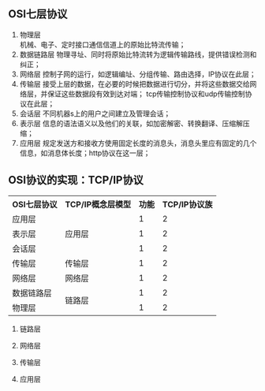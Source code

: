 ## OSI七层协议
1. 物理层  
机械、电子、定时接口通信信道上的原始比特流传输；
2. 数据链路层
物理寻址、同时将原始比特流转为逻辑传输路线，提供错误检测和纠正；
3. 网络层
控制子网的运行，如逻辑编址、分组传输、路由选择，IP协议在此层；
4. 传输层
接受上层的数据，在必要的时候把数据进行切分，并将这些数据交给网络层，并保证这些数据段有效到达对端；
tcp传输控制协议和udp传输控制协议在此层；
5. 会话层
不同机器s上的用户之间建立及管理会话；
6. 表示层
信息的语法语义以及他们的关联，如加密解密、转换翻译、压缩解压缩；
7. 应用层
规定发送方和接收方使用固定长度的消息头，消息头里应有固定的几个信息，如消息体长度；http协议在这一层；

## OSI协议的实现：TCP/IP协议
<table>
    <tr>
        <th>OSI七层协议</th>
        <th>TCP/IP概念层模型</th>
        <th>功能</th>
        <th>TCP/IP协议族</th>
    </tr>
    <tr>
        <td>应用层</td>
        <td rowspan="3">应用层</td>
        <td>1</td>
        <td>2</td>
    </tr>
    <tr>
        <td>表示层</td>
        <td>1</td>
        <td>2</td>
    </tr>
    <tr>
        <td>会话层</td>
        <td>1</td>
        <td>2</td>
    </tr>
    <tr>
        <td>传输层</td>
        <td>传输层</td>
        <td>1</td>
        <td>2</td>
    </tr>
    <tr>
        <td>网络层</td>
        <td>网络层</td>
        <td>1</td>
        <td>2</td>
    </tr>
    <tr>
        <td>数据链路层</td>
        <td rowspan="3">链路层</td>
        <td>1</td>
        <td>2</td>
    </tr>
    <tr>
        <td>物理层</td>
        <td>1</td>
        <td>2</td>
    </tr>
</table>

1. 链路层

2. 网络层

3. 传输层

4. 应用层